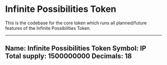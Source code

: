 # Infinite Possibilities Token

This is the codebase for the core token which runs all planned/future features of the Infinite Possibilities Token.

----------------------------------------------------------------------------
Name: Infinite Possibilities Token
Symbol: IP
Total supply: 1500000000
Decimals: 18
----------------------------------------------------------------------------
